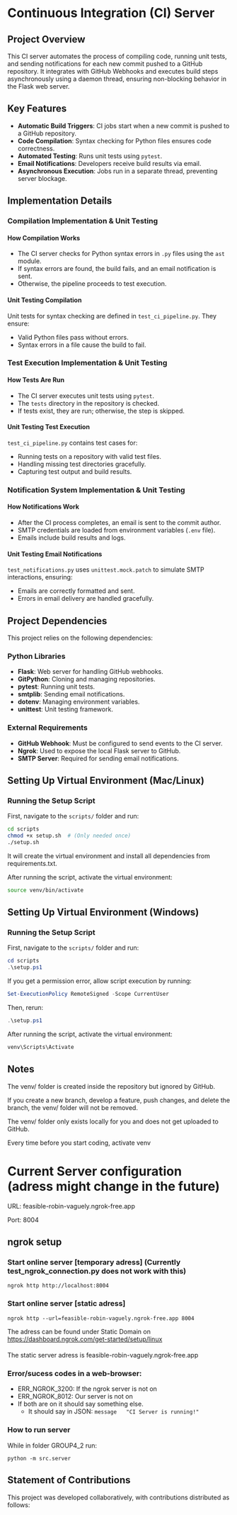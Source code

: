 # Continuous Integration (CI) Server

## Project Overview
This CI server automates the process of compiling code, running unit tests, and sending notifications for each new commit pushed to a GitHub repository. It integrates with GitHub Webhooks and executes build steps asynchronously using a daemon thread, ensuring non-blocking behavior in the Flask web server.

## Key Features
- **Automatic Build Triggers**: CI jobs start when a new commit is pushed to a GitHub repository.
- **Code Compilation**: Syntax checking for Python files ensures code correctness.
- **Automated Testing**: Runs unit tests using `pytest`.
- **Email Notifications**: Developers receive build results via email.
- **Asynchronous Execution**: Jobs run in a separate thread, preventing server blockage.


## Implementation Details

### Compilation Implementation & Unit Testing

#### How Compilation Works
- The CI server checks for Python syntax errors in `.py` files using the `ast` module.
- If syntax errors are found, the build fails, and an email notification is sent.
- Otherwise, the pipeline proceeds to test execution.

#### Unit Testing Compilation
Unit tests for syntax checking are defined in `test_ci_pipeline.py`. They ensure:
- Valid Python files pass without errors.
- Syntax errors in a file cause the build to fail.

### Test Execution Implementation & Unit Testing

#### How Tests Are Run
- The CI server executes unit tests using `pytest`.
- The `tests` directory in the repository is checked.
- If tests exist, they are run; otherwise, the step is skipped.

#### Unit Testing Test Execution
`test_ci_pipeline.py` contains test cases for:
- Running tests on a repository with valid test files.
- Handling missing test directories gracefully.
- Capturing test output and build results.

### Notification System Implementation & Unit Testing

#### How Notifications Work
- After the CI process completes, an email is sent to the commit author.
- SMTP credentials are loaded from environment variables (`.env` file).
- Emails include build results and logs.

#### Unit Testing Email Notifications
`test_notifications.py` uses `unittest.mock.patch` to simulate SMTP interactions, ensuring:
- Emails are correctly formatted and sent.
- Errors in email delivery are handled gracefully.

## Project Dependencies
This project relies on the following dependencies:

### Python Libraries
- **Flask**: Web server for handling GitHub webhooks.
- **GitPython**: Cloning and managing repositories.
- **pytest**: Running unit tests.
- **smtplib**: Sending email notifications.
- **dotenv**: Managing environment variables.
- **unittest**: Unit testing framework.

### External Requirements
- **GitHub Webhook**: Must be configured to send events to the CI server.
- **Ngrok**: Used to expose the local Flask server to GitHub.
- **SMTP Server**: Required for sending email notifications.


##  Setting Up Virtual Environment (Mac/Linux)

### Running the Setup Script
First, navigate to the `scripts/` folder and run:
```bash
cd scripts
chmod +x setup.sh  # (Only needed once)
./setup.sh
```

It will create the virtual environment and install all dependencies from requirements.txt.

After running the script, activate the virtual environment:
```bash
source venv/bin/activate
```

##  Setting Up Virtual Environment (Windows)

### Running the Setup Script
First, navigate to the `scripts/` folder and run:
```powershell
cd scripts
.\setup.ps1
```
If you get a permission error, allow script execution by running:

```powershell
Set-ExecutionPolicy RemoteSigned -Scope CurrentUser
```
Then, rerun:
```powershell
.\setup.ps1
```
After running the script, activate the virtual environment:
```powershell
venv\Scripts\Activate
```

## Notes 
The venv/ folder is created inside the repository but ignored by GitHub.

If you create a new branch, develop a feature, push changes, and delete the branch, the venv/ folder will not be removed.

The venv/ folder only exists locally for you and does not get uploaded to GitHub.

Every time before you start coding, activate venv


# Current Server configuration (adress might change in the future)
URL: feasible-robin-vaguely.ngrok-free.app 

Port: 8004

## ngrok setup

### Start online server [temporary adress] (Currently test_ngrok_connection.py does not work with this)
`ngrok http http://localhost:8004`

### Start online server [static adress]
`ngrok http --url=feasible-robin-vaguely.ngrok-free.app 8004`

The adress can be found under Static Domain on
https://dashboard.ngrok.com/get-started/setup/linux

####
The static server adress is 
feasible-robin-vaguely.ngrok-free.app

### Error/sucess codes in a web-browser: 
- ERR_NGROK_3200: If the ngrok server is not on
- ERR_NGROK_8012: Our server is not on
- If both are on it should say something else.
    - It should say in JSON: `message	"CI Server is running!"`

### How to run server
While in folder GROUP4_2 run:

`python -m src.server`



## Statement of Contributions
This project was developed collaboratively, with contributions distributed as follows:


